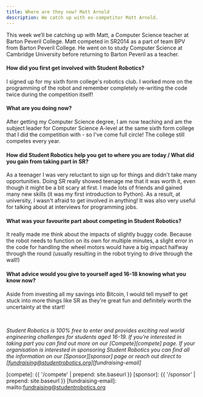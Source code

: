 ```yaml
---
title: Where are they now? Matt Arnold
description: We catch up with ex-competitor Matt Arnold.
---
```


This week we’ll be catching up with Matt, a Computer Science teacher at Barton Peveril College. Matt competed in SR2014 as a part of team BPV from Barton Peveril College. He went on to study Computer Science at Cambridge University before returning to Barton Peveril as a teacher.

#### How did you first get involved with Student Robotics?

I signed up for my sixth form college's robotics club. I worked more on the programming of the robot and remember completely re-writing the code twice during the competition itself!

#### What are you doing now?

After getting my Computer Science degree, I am now teaching and am the subject leader for Computer Science A-level at the same sixth form college that I did the competition with - so I've come full circle! The college still competes every year.

#### How did Student Robotics help you get to where you are today / What did you gain from taking part in SR?

As a teenager I was very reluctant to sign up for things and didn't take many opportunities. Doing SR really showed teenage me that it was worth it, even though it might be a bit scary at first. I made lots of friends and gained many new skills (it was my first introduction to Python). As a result, at university, I wasn't afraid to get involved in anything! It was also very useful for talking about at interviews for programming jobs.

#### What was your favourite part about competing in Student Robotics?

It really made me think about the impacts of slightly buggy code. Because the robot needs to function on its own for multiple minutes, a slight error in the code for handling the wheel motors would have a big impact halfway through the round (usually resulting in the robot trying to drive through the wall!)

#### What advice would you give to yourself aged 16-18 knowing what you know now?

Aside from investing all my savings into Bitcoin, I would tell myself to get stuck into more things like SR as they're great fun and definitely worth the uncertainty at the start!

<br/>

_Student Robotics is 100% free to enter and provides exciting real world engineering challenges for students aged 16-19. If you’re interested in taking part you can find out more on our [Compete][compete] page. If your organisation is interested in sponsoring Student Robotics you can find all the information on our [Sponsor][sponsor] page or reach out direct to [fundraising@studentrobotics.org][fundraising-email]_

[compete]: {{ '/compete' | prepend: site.baseurl }}
[sponsor]: {{ '/sponsor' | prepend: site.baseurl }}
[fundraising-email]: mailto:fundraising@studentrobotics.org
